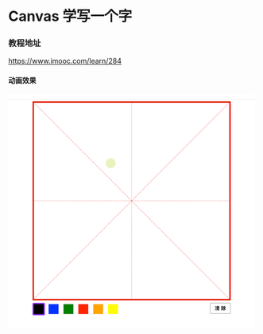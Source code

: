 # Canvas 学写一个字

### 教程地址

https://www.imooc.com/learn/284



#### 动画效果

![canvas-writting](./canvas-writting.gif)


